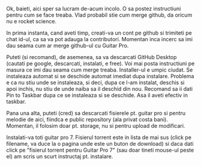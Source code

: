 Ok, baieti, aici sper sa lucram de-acum incolo. 
O sa postez instructiuni pentru cum se face treaba. Vlad probabil stie cum merge github, da oricum nu e rocket science.

In prima instanta, cand aveti timp, creati-va un cont pe github si trimiteti pe chat id-ul, ca sa va pot adauga la contributori. Momentan inca incerc sa imi dau seama cum ar merge github-ul cu Guitar Pro. 

Puteti (si recomand), de asemenea, sa va descarcati GitHub Desktop (cautati pe google, descarcati, instalati, e free). Voi mai posta instructiuni pe masura ce imi dau seama cum merge treaba. Installer-ul e umpic ciudat. Se instaleaza automat si se deschide automat imediat dupa instalare. Problema e ca nu stiu unde se instaleaza, si deci, dupa ce l-am instalat, deschis si apoi inchis, nu stiu de unde naiba sa il deschid din nou. Recomand sa ii dati Pin to Taskbar dupa ce se instaleaza si se deschide. Asa il aveti efectiv in taskbar.

Pana una alta, puteti (cred) sa descarcati fisierele pt. guitar pro si pentru melodie de aici, fiindca e public repository (ala privat costa bani). Momentan, il folosim doar pt. storage, nu si pentru upload de modificari. 

Instalati-va toti guitar pro 7. Fisierul torrent este in lista de mai sus (click pe filename, va duce la o pagina unde este un buton de download) si daca dati click pe "fisierul torrent pentru Guitar Pro 7" (sau doar tineti mouse-ul peste el) am scris un scurt instructaj pt. instalare.